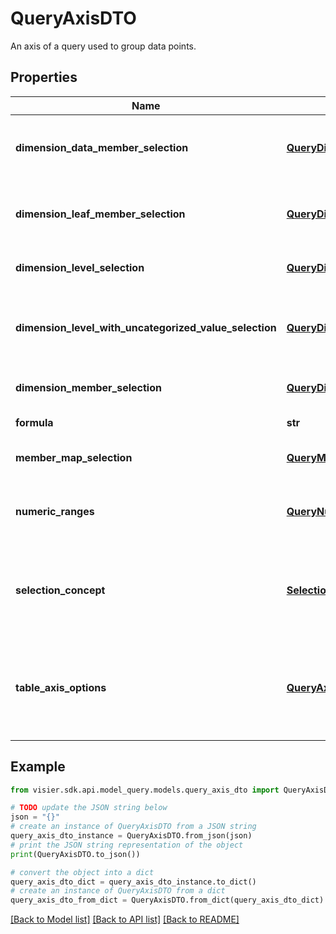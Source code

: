 # QueryAxisDTO

An axis of a query used to group data points.

## Properties

Name | Type | Description | Notes
------------ | ------------- | ------------- | -------------
**dimension_data_member_selection** | [**QueryDimensionDataMemberSelectionDTO**](QueryDimensionDataMemberSelectionDTO.md) | An axis comprised of all leaf, including data, members of an existing dimension in Visier. | [optional] 
**dimension_leaf_member_selection** | [**QueryDimensionLeafSelectionDTO**](QueryDimensionLeafSelectionDTO.md) | An axis comprised of all non-data leaf members of an existing dimension in Visier. | [optional] 
**dimension_level_selection** | [**QueryDimensionLevelSelectionDTO**](QueryDimensionLevelSelectionDTO.md) | An axis that uses levels of existing dimensions in Visier. | [optional] 
**dimension_level_with_uncategorized_value_selection** | [**QueryDimensionLevelSelectionDTO**](QueryDimensionLevelSelectionDTO.md) | An axis that uses existing dimension levels in Visier, including uncategorized levels. | [optional] 
**dimension_member_selection** | [**QueryDimensionMemberSelectionDTO**](QueryDimensionMemberSelectionDTO.md) | An axis that uses existing dimension members in Visier. | [optional] 
**formula** | **str** | An axis expressed as a formula. | [optional] 
**member_map_selection** | [**QueryMemberMapSelectionDTO**](QueryMemberMapSelectionDTO.md) | An axis that uses an existing member map in Visier. | [optional] 
**numeric_ranges** | [**QueryNumericRangesDTO**](QueryNumericRangesDTO.md) | An axis that uses an existing range dimension in Visier and defines the ranges to query. | [optional] 
**selection_concept** | [**SelectionConceptReferenceDTO**](SelectionConceptReferenceDTO.md) | An axis that uses an existing selection concept in Visier.  The resulting axis consists of 3 positions: True, False, and Unknown. | [optional] 
**table_axis_options** | [**QueryAxisOptionsDTO**](QueryAxisOptionsDTO.md) | Additional transformations to perform on this axis. Only available when the Accept header is a table format, such as text/csv or application/jsonlines. | [optional] 

## Example

```python
from visier.sdk.api.model_query.models.query_axis_dto import QueryAxisDTO

# TODO update the JSON string below
json = "{}"
# create an instance of QueryAxisDTO from a JSON string
query_axis_dto_instance = QueryAxisDTO.from_json(json)
# print the JSON string representation of the object
print(QueryAxisDTO.to_json())

# convert the object into a dict
query_axis_dto_dict = query_axis_dto_instance.to_dict()
# create an instance of QueryAxisDTO from a dict
query_axis_dto_from_dict = QueryAxisDTO.from_dict(query_axis_dto_dict)
```
[[Back to Model list]](../README.md#documentation-for-models) [[Back to API list]](../README.md#documentation-for-api-endpoints) [[Back to README]](../README.md)


